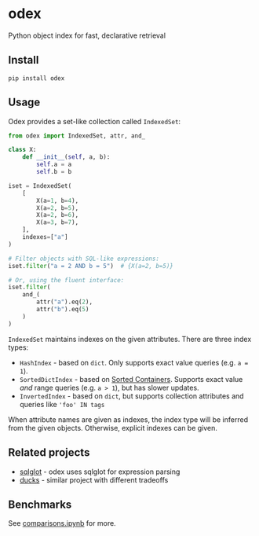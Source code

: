 # odex

Python object index for fast, declarative retrieval

## Install

```
pip install odex
```

## Usage

Odex provides a set-like collection called `IndexedSet`:

```python
from odex import IndexedSet, attr, and_

class X:
    def __init__(self, a, b):
        self.a = a
        self.b = b

iset = IndexedSet(
    [
        X(a=1, b=4),
        X(a=2, b=5),
        X(a=2, b=6),
        X(a=3, b=7),
    ], 
    indexes=["a"]
)

# Filter objects with SQL-like expressions:
iset.filter("a = 2 AND b = 5")  # {X(a=2, b=5)}

# Or, using the fluent interface:
iset.filter(
    and_(
        attr("a").eq(2),
        attr("b").eq(5)
    )
)
```

`IndexedSet` maintains indexes on the given attributes. There are three index types:
- `HashIndex` - based on `dict`. Only supports exact value queries (e.g. `a = 1`).
- `SortedDictIndex` - based on [Sorted Containers](https://github.com/grantjenks/python-sortedcontainers). Supports exact value _and_ range queries (e.g. `a > 1`), but has slower updates.
- `InvertedIndex` - based on `dict`, but supports collection attributes and queries like `'foo' IN tags`

When attribute names are given as indexes, the index type will be inferred from the given objects. Otherwise, explicit indexes can be given.

## Related projects

- [sqlglot](https://github.com/tobymao/sqlglot) - odex uses sqlglot for expression parsing
- [ducks](https://github.com/manimino/ducks) - similar project with different tradeoffs

## Benchmarks

See [comparisons.ipynb](benchmarks/comparisons.ipynb) for more.
